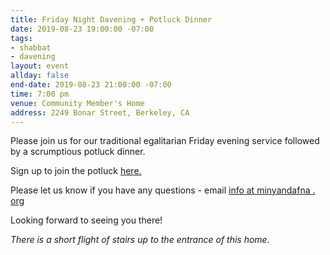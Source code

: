 ```yaml
---
title: Friday Night Davening + Potluck Dinner
date: 2019-08-23 19:00:00 -07:00
tags:
- shabbat
- davening
layout: event
allday: false
end-date: 2019-08-23 21:00:00 -07:00
time: 7:00 pm
venue: Community Member's Home
address: 2249 Bonar Street, Berkeley, CA
---
```


Please join us for our traditional egalitarian Friday evening service followed by a scrumptious potluck dinner. 

Sign up to join the potluck [here.](https://docs.google.com/spreadsheets/d/1rbADv3ZFPboNf_zWMCT2oeQPlCZAqD0yYuFW9tFk8HM/edit?usp=sharing)

Please let us know if you have any questions - email [info at minyandafna . org](mailto:info@minyandafna.org)

Looking forward to seeing you there! 

_There is a short flight of stairs up to the entrance of this home._
